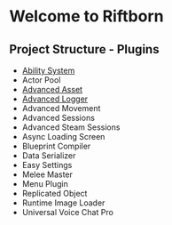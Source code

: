 # Welcome to Riftborn 

## Project Structure - Plugins

- [Ability System](plugins/ability-system.md)
- Actor Pool
- [Advanced Asset](plugins/advanced-asset.md)
- [Advanced Logger](plugins/advanced-logger.md)
- Advanced Movement
- Advanced Sessions
- Advanced Steam Sessions
- Async Loading Screen
- Blueprint Compiler
- Data Serializer
- Easy Settings
- Melee Master
- Menu Plugin
- Replicated Object
- Runtime Image Loader
- Universal Voice Chat Pro
